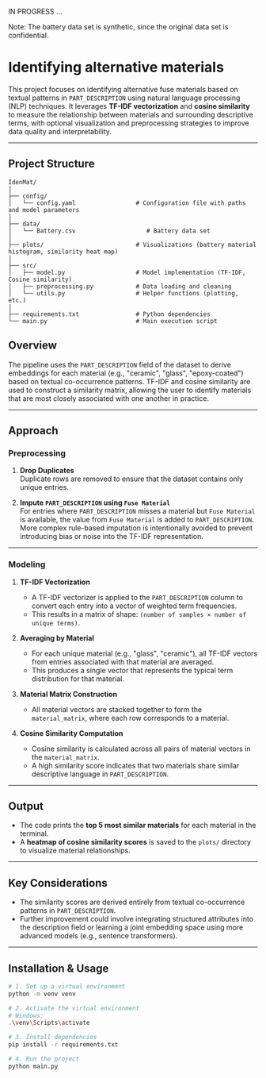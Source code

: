 IN PROGRESS ...



Note: The battery data set is synthetic, since the original data set is confidential.




# Identifying alternative materials



This project focuses on identifying alternative fuse materials based on textual patterns in `PART_DESCRIPTION` using natural language processing (NLP) techniques. It leverages **TF-IDF vectorization** and **cosine similarity** to measure the relationship between materials and surrounding descriptive terms, with optional visualization and preprocessing strategies to improve data quality and interpretability.

---

## Project Structure

```plaintext
IdenMat/
│
├── config/
│   └── config.yaml                 # Configuration file with paths and model parameters
│
├── data/
│   └── Battery.csv                    # Battery data set
│
├── plots/                          # Visualizations (battery material histogram, similarity heat map)
│
├── src/
│   ├── model.py                    # Model implementation (TF-IDF, Cosine similarity)
│   ├── preprocessing.py            # Data loading and cleaning
│   └── utils.py                    # Helper functions (plotting, etc.)
│
├── requirements.txt                # Python dependencies
└── main.py                         # Main execution script
```


## Overview

The pipeline uses the `PART_DESCRIPTION` field of the dataset to derive embeddings for each material (e.g., "ceramic", "glass", "epoxy-coated") based on textual co-occurrence patterns. TF-IDF and cosine similarity are used to construct a similarity matrix, allowing the user to identify materials that are most closely associated with one another in practice.

---

## Approach

### Preprocessing

1. **Drop Duplicates**  
   Duplicate rows are removed to ensure that the dataset contains only unique entries.

2. **Impute `PART_DESCRIPTION` using `Fuse Material`**  
   For entries where `PART_DESCRIPTION` misses a material but `Fuse Material` is available, the value from `Fuse Material` is added to `PART_DESCRIPTION`.  
   More complex rule-based imputation is intentionally avoided to prevent introducing bias or noise into the TF-IDF representation.

---

### Modeling

1. **TF-IDF Vectorization**  
   - A TF-IDF vectorizer is applied to the `PART_DESCRIPTION` column to convert each entry into a vector of weighted term frequencies.  
   - This results in a matrix of shape: `(number of samples × number of unique terms)`.

2. **Averaging by Material**  
   - For each unique material (e.g., "glass", "ceramic"), all TF-IDF vectors from entries associated with that material are averaged.  
   - This produces a single vector that represents the typical term distribution for that material.

3. **Material Matrix Construction**  
   - All material vectors are stacked together to form the `material_matrix`, where each row corresponds to a material.

4. **Cosine Similarity Computation**  
   - Cosine similarity is calculated across all pairs of material vectors in the `material_matrix`.  
   - A high similarity score indicates that two materials share similar descriptive language in `PART_DESCRIPTION`.

---

## Output

- The code prints the **top 5 most similar materials** for each material in the terminal.
- A **heatmap of cosine similarity scores** is saved to the `plots/` directory to visualize material relationships.

---

## Key Considerations

- The similarity scores are derived entirely from textual co-occurrence patterns in `PART_DESCRIPTION`.  
- Further improvement could involve integrating structured attributes into the description field or learning a joint embedding space using more advanced models (e.g., sentence transformers).

---

## Installation & Usage

```bash
# 1. Set up a virtual environment
python -m venv venv

# 2. Activate the virtual environment
# Windows:
.\venv\Scripts\activate

# 3. Install dependencies
pip install -r requirements.txt

# 4. Run the project
python main.py
```
